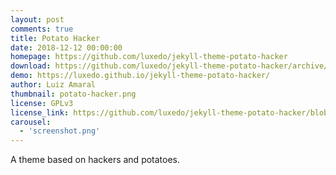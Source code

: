 ```yaml
---
layout: post
comments: true
title: Potato Hacker
date: 2018-12-12 00:00:00
homepage: https://github.com/luxedo/jekyll-theme-potato-hacker
download: https://github.com/luxedo/jekyll-theme-potato-hacker/archive/master.zip
demo: https://luxedo.github.io/jekyll-theme-potato-hacker/
author: Luiz Amaral
thumbnail: potato-hacker.png
license: GPLv3
license_link: https://github.com/luxedo/jekyll-theme-potato-hacker/blob/master/LICENSE.md
carousel:
  - 'screenshot.png'
---
```


A theme based on hackers and potatoes.
